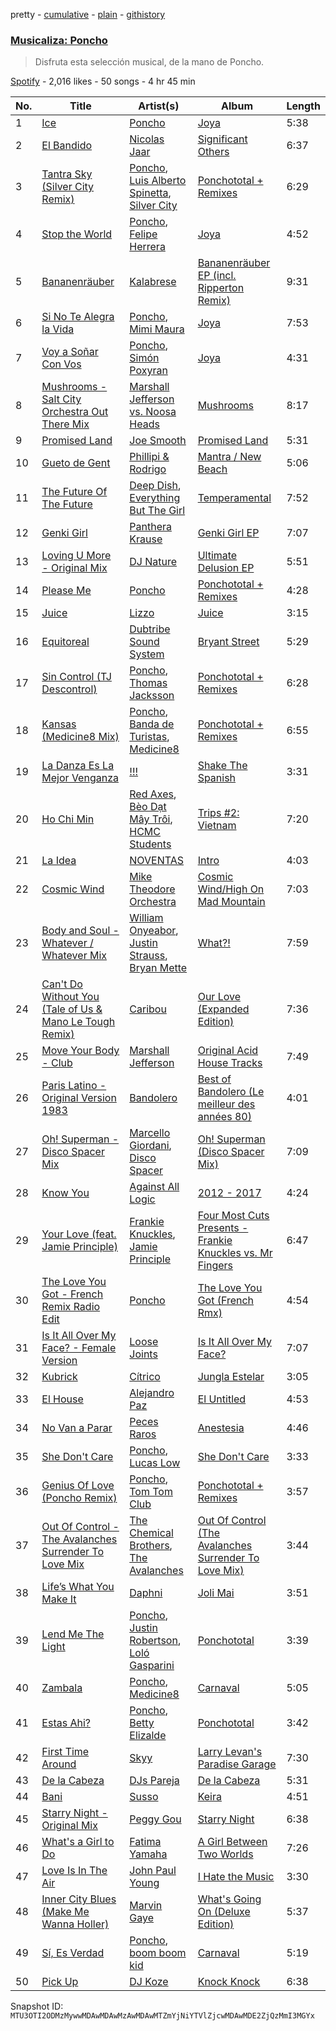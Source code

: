 pretty - [cumulative](/playlists/cumulative/37i9dQZF1DXdTi4rHtlES7.md) - [plain](/playlists/plain/37i9dQZF1DXdTi4rHtlES7) - [githistory](https://github.githistory.xyz/mackorone/spotify-playlist-archive/blob/main/playlists/plain/37i9dQZF1DXdTi4rHtlES7)

### [Musicaliza: Poncho](https://open.spotify.com/playlist/37i9dQZF1DXdTi4rHtlES7)

> Disfruta esta selección musical, de la mano de Poncho.

[Spotify](https://open.spotify.com/user/spotify) - 2,016 likes - 50 songs - 4 hr 45 min

| No. | Title | Artist(s) | Album | Length |
|---|---|---|---|---|
| 1 | [Ice](https://open.spotify.com/track/3IaIGFRkwbseokGulbYCJW) | [Poncho](https://open.spotify.com/artist/4ADdzb8h9qQTE8XPmSxY8r) | [Joya](https://open.spotify.com/album/4AMYEdyQWIvwyRzXZF0FA0) | 5:38 |
| 2 | [El Bandido](https://open.spotify.com/track/0YQznyH9mJn6UTwWFHqy4b) | [Nicolas Jaar](https://open.spotify.com/artist/5a0etAzO5V26gvlbmHzT9W) | [Significant Others](https://open.spotify.com/album/3LPOvF8M3DijXowBs1MdDr) | 6:37 |
| 3 | [Tantra Sky \(Silver City Remix\)](https://open.spotify.com/track/5oQS3IaRUSoDbAHPqxz50o) | [Poncho](https://open.spotify.com/artist/4ADdzb8h9qQTE8XPmSxY8r), [Luis Alberto Spinetta](https://open.spotify.com/artist/1MuQ2m2tg7naeRGAOxYZer), [Silver City](https://open.spotify.com/artist/170XUR6FDHTHYBLnky8xOJ) | [Ponchototal + Remixes](https://open.spotify.com/album/5rKID5kXlABtIgqMZyWeFA) | 6:29 |
| 4 | [Stop the World](https://open.spotify.com/track/3mgxwH7Q985bZRexIVVZFP) | [Poncho](https://open.spotify.com/artist/4ADdzb8h9qQTE8XPmSxY8r), [Felipe Herrera](https://open.spotify.com/artist/0ZxRH0sF7Z2JQZMnRgDw6G) | [Joya](https://open.spotify.com/album/4AMYEdyQWIvwyRzXZF0FA0) | 4:52 |
| 5 | [Bananenräuber](https://open.spotify.com/track/05wEorkTyzUT67wKkjz2tP) | [Kalabrese](https://open.spotify.com/artist/2MUENaxB93ZPNclZIDEMMV) | [Bananenräuber EP \(incl\. Ripperton Remix\)](https://open.spotify.com/album/6XRkp3ex5HvV7mIZYEpwEK) | 9:31 |
| 6 | [Si No Te Alegra la Vida](https://open.spotify.com/track/1GgAvh36HNRKGHevvwEiSG) | [Poncho](https://open.spotify.com/artist/4ADdzb8h9qQTE8XPmSxY8r), [Mimi Maura](https://open.spotify.com/artist/4VKHNaUBImLsxPOCdG5Mwl) | [Joya](https://open.spotify.com/album/4AMYEdyQWIvwyRzXZF0FA0) | 7:53 |
| 7 | [Voy a Soñar Con Vos](https://open.spotify.com/track/5wDrUrwmkw9hjvSUH7eDVE) | [Poncho](https://open.spotify.com/artist/4ADdzb8h9qQTE8XPmSxY8r), [Simón Poxyran](https://open.spotify.com/artist/1bSEw00Dntay8mCXk9k5rh) | [Joya](https://open.spotify.com/album/4AMYEdyQWIvwyRzXZF0FA0) | 4:31 |
| 8 | [Mushrooms \- Salt City Orchestra Out There Mix](https://open.spotify.com/track/0DmMkCRnLCn30vkJeUhgK2) | [Marshall Jefferson vs\. Noosa Heads](https://open.spotify.com/artist/45KxlxhV4KySZkLb5pXo8V) | [Mushrooms](https://open.spotify.com/album/1Vy1OUHs1xkzpzbaoxeXZr) | 8:17 |
| 9 | [Promised Land](https://open.spotify.com/track/796T2ROxTNibXRjVhjSzCa) | [Joe Smooth](https://open.spotify.com/artist/4BIamAD25vwYldaOWTEsXd) | [Promised Land](https://open.spotify.com/album/1oyrymxXmhE2NaYczhS6NR) | 5:31 |
| 10 | [Gueto de Gent](https://open.spotify.com/track/0oR9XRneKUIefSfy5y0IJ8) | [Phillipi & Rodrigo](https://open.spotify.com/artist/6XaCe40GiIt7ujxQvfmvsp) | [Mantra / New Beach](https://open.spotify.com/album/4NjCGfP3nJ32GJBi9A5Ng7) | 5:06 |
| 11 | [The Future Of The Future](https://open.spotify.com/track/0PyOCEF2Y3ej860cd23qUO) | [Deep Dish](https://open.spotify.com/artist/720JYpdCgHuTmDeryW0wEA), [Everything But The Girl](https://open.spotify.com/artist/13ccXrK7AmXb4TddMkE7jy) | [Temperamental](https://open.spotify.com/album/4Geaebqk6nJC78Agw6VXG9) | 7:52 |
| 12 | [Genki Girl](https://open.spotify.com/track/6pIwAehlguVHYBGVXk9ENX) | [Panthera Krause](https://open.spotify.com/artist/6vpvDZ1hqY1GUPUjvyiCjU) | [Genki Girl EP](https://open.spotify.com/album/13Pz4wssvskd54ku6ibZnr) | 7:07 |
| 13 | [Loving U More \- Original Mix](https://open.spotify.com/track/4BQFu4CKPNV2XXDvmlFYgf) | [DJ Nature](https://open.spotify.com/artist/6PdSJRMSdqv6jmDDi79Mvc) | [Ultimate Delusion EP](https://open.spotify.com/album/7gSCLS6twKQN67WQFi8lLV) | 5:51 |
| 14 | [Please Me](https://open.spotify.com/track/5owpG3DrDV5xVETv7XjMdq) | [Poncho](https://open.spotify.com/artist/4ADdzb8h9qQTE8XPmSxY8r) | [Ponchototal + Remixes](https://open.spotify.com/album/5rKID5kXlABtIgqMZyWeFA) | 4:28 |
| 15 | [Juice](https://open.spotify.com/track/0onslUNmSLDkuYaideYWir) | [Lizzo](https://open.spotify.com/artist/56oDRnqbIiwx4mymNEv7dS) | [Juice](https://open.spotify.com/album/11coWHUoRLfoplozmzNz0v) | 3:15 |
| 16 | [Equitoreal](https://open.spotify.com/track/2Cxi3FbJS7GqWXQutb8wf0) | [Dubtribe Sound System](https://open.spotify.com/artist/0FI2cbOCEkpmSBGGjl577t) | [Bryant Street](https://open.spotify.com/album/6TmmNKwXkBaPebDNqqoTKr) | 5:29 |
| 17 | [Sin Control \(TJ Descontrol\)](https://open.spotify.com/track/0XYRjKO0NoYEl6TESsuBnx) | [Poncho](https://open.spotify.com/artist/4ADdzb8h9qQTE8XPmSxY8r), [Thomas Jacksson](https://open.spotify.com/artist/3jQjBvBF1qlJNc4RyfPorZ) | [Ponchototal + Remixes](https://open.spotify.com/album/5rKID5kXlABtIgqMZyWeFA) | 6:28 |
| 18 | [Kansas \(Medicine8 Mix\)](https://open.spotify.com/track/27m775A1Z1RqPm1oluwcqp) | [Poncho](https://open.spotify.com/artist/4ADdzb8h9qQTE8XPmSxY8r), [Banda de Turistas](https://open.spotify.com/artist/1zfAJtfJEpUvMiQxigYj57), [Medicine8](https://open.spotify.com/artist/1WdFIATKQPkjexAhPZGJqy) | [Ponchototal + Remixes](https://open.spotify.com/album/5rKID5kXlABtIgqMZyWeFA) | 6:55 |
| 19 | [La Danza Es La Mejor Venganza](https://open.spotify.com/track/5KJSs7AYTXzunX4TgWAdFz) | [!!!](https://open.spotify.com/artist/1mmehjf7eHA10uHMisZGJg) | [Shake The Spanish](https://open.spotify.com/album/4zXptMCxvaVS4EE1IvH02N) | 3:31 |
| 20 | [Ho Chi Min](https://open.spotify.com/track/5kKGJym6i9cQJhUiELMfqI) | [Red Axes](https://open.spotify.com/artist/5Owm9QgL9BSCRQKTX6T08G), [Bèo Dạt Mây Trôi](https://open.spotify.com/artist/5aiU9zkwOsUWaoKL3LZhvM), [HCMC Students](https://open.spotify.com/artist/7eTh42doMpsnT6Z6pKI9tK) | [Trips \#2: Vietnam](https://open.spotify.com/album/5ojN0F4GIGGJY75oWQd3xW) | 7:20 |
| 21 | [La Idea](https://open.spotify.com/track/1Y0UQHzf1KtTIi0TVzHWgO) | [NOVENTAS](https://open.spotify.com/artist/0oMuzgKBlS39FWPd3pXO76) | [Intro](https://open.spotify.com/album/4NVk6JaR7BqJBlMG5jiQqp) | 4:03 |
| 22 | [Cosmic Wind](https://open.spotify.com/track/13RmM9nDjFtOWATD8NPY8l) | [Mike Theodore Orchestra](https://open.spotify.com/artist/1qYoCN6dB4KAzDzAZcRD0Y) | [Cosmic Wind/High On Mad Mountain](https://open.spotify.com/album/0UwD1LLu7KnAnpTdn9eQ3M) | 7:03 |
| 23 | [Body and Soul \- Whatever / Whatever Mix](https://open.spotify.com/track/6kdJFaEr6Lqy0HAE8rnfq6) | [William Onyeabor](https://open.spotify.com/artist/755pQSGUy6rtPrUCbnJTvi), [Justin Strauss](https://open.spotify.com/artist/0Ffu60mxLNLa7b7Z3VSS01), [Bryan Mette](https://open.spotify.com/artist/2mHxr001vnNn0TvaDpbyvw) | [What?!](https://open.spotify.com/album/5K9nDeTEcoMBakMd7KvtCZ) | 7:59 |
| 24 | [Can't Do Without You \(Tale of Us & Mano Le Tough Remix\)](https://open.spotify.com/track/5pNgnQa5Qn9EpL0GxuP6LB) | [Caribou](https://open.spotify.com/artist/4aEnNH9PuU1HF3TsZTru54) | [Our Love \(Expanded Edition\)](https://open.spotify.com/album/7k7LfcXJsRSWzzlNb3zjDC) | 7:36 |
| 25 | [Move Your Body \- Club](https://open.spotify.com/track/2cA7ezNsy33h6HKi4dggGh) | [Marshall Jefferson](https://open.spotify.com/artist/2Di8r9df6xjyj6CVOqbGVz) | [Original Acid House Tracks](https://open.spotify.com/album/2OAtpG4qmck9JB40ztJJpy) | 7:49 |
| 26 | [Paris Latino \- Original Version 1983](https://open.spotify.com/track/3LCup59DMpM3r6fwQsZMYs) | [Bandolero](https://open.spotify.com/artist/5lh1imF7kkn87IHQsoEjJB) | [Best of Bandolero \(Le meilleur des années 80\)](https://open.spotify.com/album/0B2tZmiPYlz9Jc1jbupQOX) | 4:01 |
| 27 | [Oh! Superman \- Disco Spacer Mix](https://open.spotify.com/track/02zHKu5WvvOH5tGcNqvaA1) | [Marcello Giordani](https://open.spotify.com/artist/2a6QLhIoQNwc1Q87Y6v2cU), [Disco Spacer](https://open.spotify.com/artist/0NQA2MpWqHh8UZnUR9ZPBM) | [Oh! Superman \(Disco Spacer Mix\)](https://open.spotify.com/album/3Yv76JX2Cy2PVLXZt87YxX) | 7:09 |
| 28 | [Know You](https://open.spotify.com/track/2zkTGKRw16spjOq5XiZSBl) | [Against All Logic](https://open.spotify.com/artist/0ngUeF0DGpYmPec80MqSi1) | [2012 \- 2017](https://open.spotify.com/album/1uzfGk9vxMXfaZ2avqwxod) | 4:24 |
| 29 | [Your Love \(feat\. Jamie Principle\)](https://open.spotify.com/track/6tvtFyEdNpeurBkT2zNMEL) | [Frankie Knuckles](https://open.spotify.com/artist/63yl9nDNrHpiAYGlNJxxjc), [Jamie Principle](https://open.spotify.com/artist/5obQFNrkFoWB51hm1JTHMw) | [Four Most Cuts Presents \- Frankie Knuckles vs\. Mr Fingers](https://open.spotify.com/album/1OM6ULzT778hgqBI4stbFR) | 6:47 |
| 30 | [The Love You Got \- French Remix Radio Edit](https://open.spotify.com/track/4G10uVBIoswxYsDegPYdd1) | [Poncho](https://open.spotify.com/artist/4ADdzb8h9qQTE8XPmSxY8r) | [The Love You Got \(French Rmx\)](https://open.spotify.com/album/3QsvIz9jNW7LsxH53vuS6J) | 4:54 |
| 31 | [Is It All Over My Face? \- Female Version](https://open.spotify.com/track/0QIl1aNSEMQL7BryNIi6dB) | [Loose Joints](https://open.spotify.com/artist/0eoOgNAKS0g3piTJlFY173) | [Is It All Over My Face?](https://open.spotify.com/album/5bAVzhdknkLZTmByjTJ14N) | 7:07 |
| 32 | [Kubrick](https://open.spotify.com/track/1CFiWVz6ZgrNYiMiSbhmiA) | [Cítrico](https://open.spotify.com/artist/00CoCNLLdB7cWFgA8NG5q9) | [Jungla Estelar](https://open.spotify.com/album/63AvcfmH5JCqUafT9Ar0ov) | 3:05 |
| 33 | [El House](https://open.spotify.com/track/3BoWCLj7Iw9yx4RsuypHlQ) | [Alejandro Paz](https://open.spotify.com/artist/58JUcJgPMahuJHcVQM5CNL) | [El Untitled](https://open.spotify.com/album/4WWZ54GOihyzeMkEZ3EjLF) | 4:53 |
| 34 | [No Van a Parar](https://open.spotify.com/track/1GLYsZMbHm72Uy2QvzdgDQ) | [Peces Raros](https://open.spotify.com/artist/5UI7HXsBEfRSsf0T4t48Q9) | [Anestesia](https://open.spotify.com/album/28uJVNr4dYysur0Fcay4B2) | 4:46 |
| 35 | [She Don't Care](https://open.spotify.com/track/1JK6tqF5dIhmzIbW1hPhPl) | [Poncho](https://open.spotify.com/artist/4ADdzb8h9qQTE8XPmSxY8r), [Lucas Low](https://open.spotify.com/artist/3jr7qXo0CEuq5gGxMNi07r) | [She Don't Care](https://open.spotify.com/album/2itFSwOkpM7RWVHxzk3TTh) | 3:33 |
| 36 | [Genius Of Love \(Poncho Remix\)](https://open.spotify.com/track/2q90bYsYCyekwLTSdAUqdg) | [Poncho](https://open.spotify.com/artist/4ADdzb8h9qQTE8XPmSxY8r), [Tom Tom Club](https://open.spotify.com/artist/1m24736Bdew1oQVxTePOCo) | [Ponchototal + Remixes](https://open.spotify.com/album/5rKID5kXlABtIgqMZyWeFA) | 3:57 |
| 37 | [Out Of Control \- The Avalanches Surrender To Love Mix](https://open.spotify.com/track/7nIxmdgXEqb7TDMFUc8Erk) | [The Chemical Brothers](https://open.spotify.com/artist/1GhPHrq36VKCY3ucVaZCfo), [The Avalanches](https://open.spotify.com/artist/3C8RpaI3Go0yFF9whvKoED) | [Out Of Control \(The Avalanches Surrender To Love Mix\)](https://open.spotify.com/album/3Fn0wItrIpiXD9w8lsMXhB) | 3:44 |
| 38 | [Life’s What You Make It](https://open.spotify.com/track/0JHMusx7591n8jxiNTWHQf) | [Daphni](https://open.spotify.com/artist/4nhvb6x9ZhPiYCzrHDNia9) | [Joli Mai](https://open.spotify.com/album/2NF7kUOEaNYhCWLANV85Aj) | 3:51 |
| 39 | [Lend Me The Light](https://open.spotify.com/track/4S5wgFspsApKKNu9mFKbCq) | [Poncho](https://open.spotify.com/artist/4ADdzb8h9qQTE8XPmSxY8r), [Justin Robertson](https://open.spotify.com/artist/0xaL1FrIjMQ2S4E6qmksMf), [Loló Gasparini](https://open.spotify.com/artist/7E9LwAUo2OzRdTtI0nDv9z) | [Ponchototal](https://open.spotify.com/album/1PM6cdi7UlpIfsBSlN0J5K) | 3:39 |
| 40 | [Zambala](https://open.spotify.com/track/6Zhy43MnyTmDvCpfIinEbK) | [Poncho](https://open.spotify.com/artist/4ADdzb8h9qQTE8XPmSxY8r), [Medicine8](https://open.spotify.com/artist/1WdFIATKQPkjexAhPZGJqy) | [Carnaval](https://open.spotify.com/album/6cxeuUv9h1Okky5xsAn3BM) | 5:05 |
| 41 | [Estas Ahi?](https://open.spotify.com/track/1jjjsCOtXwGFvSHYsFKYpr) | [Poncho](https://open.spotify.com/artist/4ADdzb8h9qQTE8XPmSxY8r), [Betty Elizalde](https://open.spotify.com/artist/3EdbhbqivbCtEd29cwaUZ2) | [Ponchototal](https://open.spotify.com/album/1PM6cdi7UlpIfsBSlN0J5K) | 3:42 |
| 42 | [First Time Around](https://open.spotify.com/track/6NWhHpQMeZmxOyd7IZu3Zp) | [Skyy](https://open.spotify.com/artist/5uFqO7FceiE84xjEjFtQLX) | [Larry Levan's Paradise Garage](https://open.spotify.com/album/1fkMUX3lpOJqFJBT8J6lDO) | 7:30 |
| 43 | [De la Cabeza](https://open.spotify.com/track/4mReKGwpX1m4T1I7jAJhvU) | [DJs Pareja](https://open.spotify.com/artist/5oTo90z4UYa7QUQ3Je3dQ7) | [De la Cabeza](https://open.spotify.com/album/7da2CZdxzN0bUgu7WJU2Ri) | 5:31 |
| 44 | [Bani](https://open.spotify.com/track/1edhO7oohKuhmkEGvDNXcR) | [Susso](https://open.spotify.com/artist/6eSUQltc7DkN4OiPgOl4VP) | [Keira](https://open.spotify.com/album/4RYg4wd3xq5aHVImUfpbw4) | 4:51 |
| 45 | [Starry Night \- Original Mix](https://open.spotify.com/track/5xwzmfxNAxZwMjznQ0eVXL) | [Peggy Gou](https://open.spotify.com/artist/2mLA48B366zkELXYx7hcDN) | [Starry Night](https://open.spotify.com/album/6EgGBFTnsLi1WZaHDtpeie) | 6:38 |
| 46 | [What's a Girl to Do](https://open.spotify.com/track/5N720bYInxSsiUDvBOLM3C) | [Fatima Yamaha](https://open.spotify.com/artist/7eZRt08LoDy0nfIS6OwyMP) | [A Girl Between Two Worlds](https://open.spotify.com/album/4MGNcuX4Vvhv2hhn1FwtDW) | 7:26 |
| 47 | [Love Is In The Air](https://open.spotify.com/track/3c4OULLWwgRqBfA2dJtRuY) | [John Paul Young](https://open.spotify.com/artist/2wMcQIxzH2LYHJZNxo9FcN) | [I Hate the Music](https://open.spotify.com/album/28L7sCuuF8Zt6dW1FuZqRh) | 3:30 |
| 48 | [Inner City Blues \(Make Me Wanna Holler\)](https://open.spotify.com/track/0TA4uwG2heg2BaTShm5VCD) | [Marvin Gaye](https://open.spotify.com/artist/3koiLjNrgRTNbOwViDipeA) | [What's Going On \(Deluxe Edition\)](https://open.spotify.com/album/3XuNIQWd0C0dc1fkoTsJSi) | 5:37 |
| 49 | [Sí, Es Verdad](https://open.spotify.com/track/26Q7etEP1EZkmC6OQzMriV) | [Poncho](https://open.spotify.com/artist/4ADdzb8h9qQTE8XPmSxY8r), [boom boom kid](https://open.spotify.com/artist/2h2frsYL6pssri5AZdlMUU) | [Carnaval](https://open.spotify.com/album/6cxeuUv9h1Okky5xsAn3BM) | 5:19 |
| 50 | [Pick Up](https://open.spotify.com/track/5YzBL3vkQnp3JbeDRRSbSQ) | [DJ Koze](https://open.spotify.com/artist/1kR99O4MgSTasyeJh8UFCg) | [Knock Knock](https://open.spotify.com/album/0sT4nyNxsvGNQr1O8OR83O) | 6:38 |

Snapshot ID: `MTU3OTI2ODMzMywwMDAwMDAwMzAwMDAwMTZmYjNiYTVlZjcwMDAwMDE2ZjQzMmI3MGYx`
